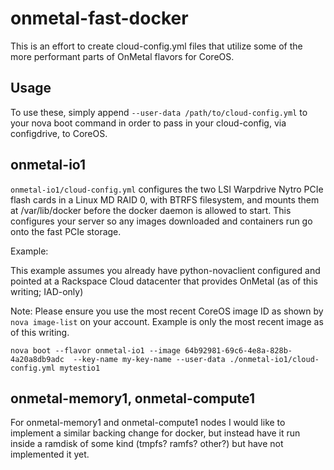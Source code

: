 onmetal-fast-docker
===================

This is an effort to create cloud-config.yml files that utilize some of the
more performant parts of OnMetal flavors for CoreOS.

Usage
-----
To use these, simply append `--user-data /path/to/cloud-config.yml` to your 
nova boot command in order to pass in your cloud-config, via configdrive, to
CoreOS.

onmetal-io1
-----------

`onmetal-io1/cloud-config.yml` configures the two LSI Warpdrive Nytro PCIe
flash cards in a Linux MD RAID 0, with BTRFS filesystem, and mounts them at
/var/lib/docker before the docker daemon is allowed to start. This configures
your server so any images downloaded and containers run go onto the fast PCIe
storage.

Example:

This example assumes you already have python-novaclient configured and pointed
at a Rackspace Cloud datacenter that provides OnMetal (as of this writing;
IAD-only)

Note: Please ensure you use the most recent CoreOS image ID as shown by
`nova image-list` on your account. Example is only the most recent image as of
this writing.

`nova boot --flavor onmetal-io1 --image 64b92981-69c6-4e8a-828b-4a20a8db9adc 
--key-name my-key-name --user-data ./onmetal-io1/cloud-config.yml mytestio1`

onmetal-memory1, onmetal-compute1
---------------------------------

For onmetal-memory1 and onmetal-compute1 nodes I would like to implement a
similar backing change for docker, but instead have it run inside a ramdisk
of some kind (tmpfs? ramfs? other?) but have not implemented it yet.
